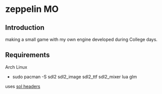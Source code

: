 # zeppelin MO

## Introduction

making a small game with my own engine developed during College days.

## Requirements

Arch Linux  
- sudo pacman -S sdl2 sdl2_image sdl2_ttf sdl2_mixer lua glm

uses [sol headers](https://github.com/ThePhD/sol2)